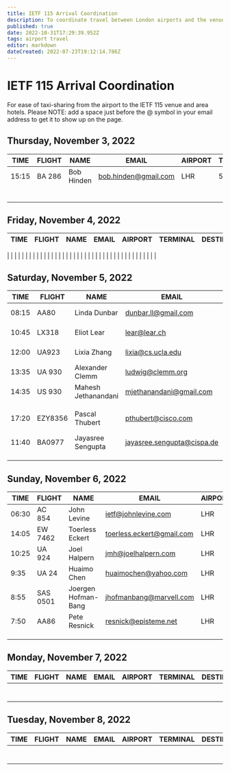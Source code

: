 ```yaml
---
title: IETF 115 Arrival Coordination
description: To coordinate travel between London airports and the venue.
published: true
date: 2022-10-31T17:29:39.952Z
tags: airport travel
editor: markdown
dateCreated: 2022-07-23T19:12:14.786Z
---
```


# IETF 115 Arrival Coordination

For ease of taxi-sharing from the airport to the IETF 115 venue and area hotels. Please NOTE: add a space just before the @ symbol in your email address to get it to show up on the page. 

## Thursday, November 3, 2022

| TIME  |  FLIGHT | NAME  | EMAIL  | AIRPORT  | TERMINAL  |  DESTINATION |
|---|---|---|---|---|---|---|
| 15:15  | BA 286  | Bob Hinden  | bob.hinden@gmail.com  | LHR  | 5  | Hilton Metropole  |
|   |   |   |   |   |   |   |
|   |   |   |   |   |   |   |
|   |   |   |   |   |   |   |
|   |   |   |   |   |   |   |
|   |   |   |   |   |   |   |
|   |   |   |   |   |   |   |


## Friday, November 4, 2022

| TIME  |  FLIGHT | NAME  | EMAIL  | AIRPORT  | TERMINAL  |  DESTINATION |
|---|---|---|---|---|---|---|
| 
|   |   |   |   |   |   |   |
|   |   |   |   |   |   |   |
|   |   |   |   |   |   |   |
|   |   |   |   |   |   |   |
|   |   |   |   |   |   |   |


## Saturday, November 5, 2022

| TIME  |  FLIGHT | NAME  | EMAIL  | AIRPORT  | TERMINAL  |  DESTINATION |
|---|---|---|---|---|---|---|
08:15|AA80 |Linda Dunbar| dunbar.ll@gmail.com| LHR  ||Hilton Metropole||
10:45|LX318 |Eliot Lear| lear@lear.ch| LHR  ||Hilton Metropole||
12:00 | UA923 | Lixia Zhang | lixia@cs.ucla.edu | LHR |  | Hilton Metropole  || 
| 13:35  | UA 930  | Alexander Clemm | ludwig@clemm.org | LHR | | Hilton Metropole ||
| 14:35  | US 930  | Mahesh Jethanandani  | mjethanandani@gmail.com  | LHR  |   | Hilton Metropole  ||   |   |   |   |   |   |   |
|   |   |   |   |   |   |   |
| 17:20  |  EZY8356  | Pascal Thubert  | pthubert@cisco.com  | LGW  |  | MERCURE LONDON PADDINGTON  |   
|  11:40 |  BA0977 | Jayasree Sengupta  |  jayasree.sengupta@cispa.de | LHR  |   |  Hilton Metropole |
|   |   |   |   |   |   |   |
|   |   |   |   |   |   |   |
|   |   |   |   |   |   |   |

## Sunday, November 6, 2022

| TIME  |  FLIGHT | NAME  | EMAIL  | AIRPORT  | TERMINAL  |  DESTINATION |
|---|---|---|---|---|---|---|
| 06:30  | AC 854 | John Levine | ietf@johnlevine.com | LHR | 2 | Metropole |
| 14:05  | EW 7462  | Toerless Eckert  | toerless.eckert@gmail.com  | LHR  | 2  | Hilton Metropole  |
| 10:25  | UA 924  |  Joel Halpern |  jmh@joelhalpern.com |  LHR | 2  | Hilton Metropole  |
| 9:35  | UA 24  |  Huaimo Chen |  huaimochen@yahoo.com |  LHR | 2  | Hilton Metropole  |
| 8:55  | SAS 0501  | Joergen Hofman-Bang | jhofmanbang@marvell.com   | LHR  | 2  | Hilton Metropole   |
| 7:50  | AA86  | Pete Resnick  | resnick@episteme.net  | LHR  | 3  | Hilton Metropole  |
|   |   |   |   |   |   |   |
|   |   |   |   |   |   |   |
|   |   |   |   |   |   |   |

## Monday, November 7, 2022

| TIME  |  FLIGHT | NAME  | EMAIL  | AIRPORT  | TERMINAL  |  DESTINATION |
|---|---|---|---|---|---|---|
|   |   |   |   |   |   |   |
|   |   |   |   |   |   |   |
|   |   |   |   |   |   |   |
|   |   |   |   |   |   |   |
|   |   |   |   |   |   |   |
|   |   |   |   |   |   |   |
|   |   |   |   |   |   |   |


## Tuesday, November 8, 2022

| TIME  |  FLIGHT | NAME  | EMAIL  | AIRPORT  | TERMINAL  |  DESTINATION |
|---|---|---|---|---|---|---|
|   |   |   |   |   |   |   |
|   |   |   |   |   |   |   |
|   |   |   |   |   |   |   |
|   |   |   |   |   |   |   |
|   |   |   |   |   |   |   |
|   |   |   |   |   |   |   |
|   |   |   |   |   |   |   |